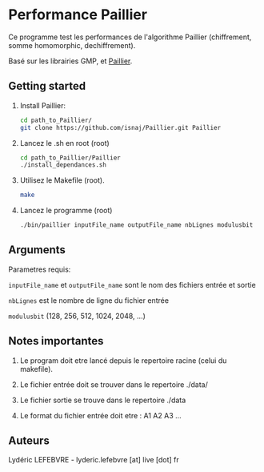 Performance Paillier
=============
Ce programme test les performances de l'algorithme Paillier (chiffrement, somme homomorphic, dechiffrement).

Basé sur les librairies GMP, et [Paillier][1].

Getting started
----------------
1. Install Paillier:
   ```bash
   cd path_to_Paillier/
   git clone https://github.com/isnaj/Paillier.git Paillier
   ```

2. Lancez le .sh en root (root)
   ```bash
   cd path_to_Paillier/Paillier
   ./install_dependances.sh
   ```

3. Utilisez le Makefile (root).
   ```bash
   make
   ```

4. Lancez le programme (root)
   ```bash
   ./bin/paillier inputFile_name outputFile_name nbLignes modulusbit
   ```

Arguments
----------------------

Parametres requis:

`inputFile_name` et `outputFile_name` sont le nom des fichiers entrée et sortie

`nbLignes` est le nombre de ligne du fichier entrée

`modulusbit` (128, 256, 512, 1024, 2048, ...)

Notes importantes
----------------------
1. Le program doit etre lancé depuis le repertoire racine (celui du makefile).

2. Le fichier entrée doit se trouver dans le repertoire ./data/

3. Le fichier sortie se trouve dans le repertoire ./data

4. Le format du fichier entrée doit etre :
	A1
	A2
	A3
	...

Auteurs
---------
Lydéric LEFEBVRE - lyderic.lefebvre [at] live [dot] fr

[1]: http://acsc.cs.utexas.edu/libpaillier/
